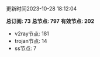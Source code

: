更新时间2023-10-28 18:12:04

**总订阅: 73**
**总节点: 797**
**有效节点: 202**
- v2ray节点: 181
- trojan节点: 14
- ss节点: 7
